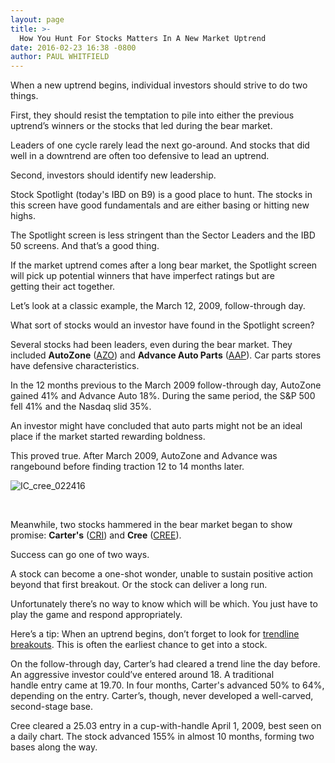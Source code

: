 ```yaml
---
layout: page
title: >-
  How You Hunt For Stocks Matters In A New Market Uptrend
date: 2016-02-23 16:38 -0800
author: PAUL WHITFIELD
---
```





When a new uptrend begins, individual investors should strive to do two things.


First, they should resist the temptation to pile into either the previous uptrend’s winners or the stocks that led during the bear market.


Leaders of one cycle rarely lead the next go-around. And stocks that did well in a downtrend are often too defensive to lead an uptrend.


Second, investors should identify new leadership.


Stock Spotlight (today's IBD on B9) is a good place to hunt. The stocks in this screen have good fundamentals and are either basing or hitting new highs.


The Spotlight screen is less stringent than the Sector Leaders and the IBD 50 screens. And that’s a good thing.


If the market uptrend comes after a long bear market, the Spotlight screen will pick up potential winners that have imperfect ratings but are getting their act together.


Let’s look at a classic example, the March 12, 2009, follow-through day.


What sort of stocks would an investor have found in the Spotlight screen?


Several stocks had been leaders, even during the bear market. They included **AutoZone** ([AZO](https://research.investors.com/quote.aspx?symbol=AZO)) and **Advance Auto Parts** ([AAP](https://research.investors.com/quote.aspx?symbol=AAP)). Car parts stores have defensive characteristics.


In the 12 months previous to the March 2009 follow-through day, AutoZone gained 41% and Advance Auto 18%. During the same period, the S&P 500 fell 41% and the Nasdaq slid 35%.


An investor might have concluded that auto parts might not be an ideal place if the market started rewarding boldness.


This proved true. After March 2009, AutoZone and Advance was rangebound before finding traction 12 to 14 months later.


![IC_cree_022416](https://www.investors.com/wp-content/uploads/2016/02/IC_cree_022416.jpg)


 


Meanwhile, two stocks hammered in the bear market began to show promise: **Carter's** ([CRI](https://research.investors.com/quote.aspx?symbol=CRI)) and **Cree** ([CREE](https://research.investors.com/quote.aspx?symbol=CREE)).


Success can go one of two ways.


A stock can become a one-shot wonder, unable to sustain positive action beyond that first breakout. Or the stock can deliver a long run.


Unfortunately there’s no way to know which will be which. You just have to play the game and respond appropriately.


Here’s a tip: When an uptrend begins, don’t forget to look for [trendline breakouts](https://www.investors.com/how-to-invest/investors-corner/how-to-read-stock-chart/). This is often the earliest chance to get into a stock.


On the follow-through day, Carter’s had cleared a trend line the day before. An aggressive investor could’ve entered around 18. A traditional handle entry came at 19.70. In four months, Carter's advanced 50% to 64%, depending on the entry. Carter’s, though, never developed a well-carved, second-stage base.


Cree cleared a 25.03 entry in a cup-with-handle April 1, 2009, best seen on a daily chart. The stock advanced 155% in almost 10 months, forming two bases along the way.




